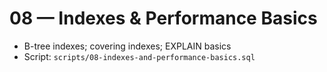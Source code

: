 # 08 — Indexes & Performance Basics

- B-tree indexes; covering indexes; EXPLAIN basics
- Script: `scripts/08-indexes-and-performance-basics.sql`
